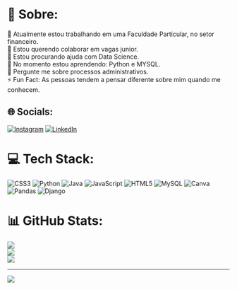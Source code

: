# 💫 Sobre:
🔭 Atualmente estou trabalhando em uma Faculdade Particular, no setor financeiro.<br>👯 Estou querendo colaborar em vagas junior.<br>🤝 Estou procurando ajuda com Data Science.<br>🌱 No momento estou aprendendo: Python e MYSQL.<br>💬 Pergunte me sobre processos administrativos.<br>⚡ Fun Fact: As pessoas tendem a pensar diferente sobre mim quando me conhecem.


## 🌐 Socials:
[![Instagram](https://img.shields.io/badge/Instagram-%23E4405F.svg?logo=Instagram&logoColor=white)](https://instagram.com/Jamilrr) [![LinkedIn](https://img.shields.io/badge/LinkedIn-%230077B5.svg?logo=linkedin&logoColor=white)](https://www.linkedin.com/in/jamil-ricarte-rolim-210134232/) 

# 💻 Tech Stack:
![CSS3](https://img.shields.io/badge/css3-%231572B6.svg?style=for-the-badge&logo=css3&logoColor=white) ![Python](https://img.shields.io/badge/python-3670A0?style=for-the-badge&logo=python&logoColor=ffdd54) ![Java](https://img.shields.io/badge/java-%23ED8B00.svg?style=for-the-badge&logo=java&logoColor=white) ![JavaScript](https://img.shields.io/badge/javascript-%23323330.svg?style=for-the-badge&logo=javascript&logoColor=%23F7DF1E) ![HTML5](https://img.shields.io/badge/html5-%23E34F26.svg?style=for-the-badge&logo=html5&logoColor=white) ![MySQL](https://img.shields.io/badge/mysql-%2300f.svg?style=for-the-badge&logo=mysql&logoColor=white) ![Canva](https://img.shields.io/badge/Canva-%2300C4CC.svg?style=for-the-badge&logo=Canva&logoColor=white) ![Pandas](https://img.shields.io/badge/pandas-%23150458.svg?style=for-the-badge&logo=pandas&logoColor=white) ![Django](https://img.shields.io/badge/django-%23092E20.svg?style=for-the-badge&logo=django&logoColor=white)
# 📊 GitHub Stats:
![](https://github-readme-stats.vercel.app/api?username=Jamilrr&theme=dark&hide_border=false&include_all_commits=false&count_private=false)<br/>
![](https://github-readme-streak-stats.herokuapp.com/?user=Jamilrr&theme=dark&hide_border=false)<br/>
![](https://github-readme-stats.vercel.app/api/top-langs/?username=Jamilrr&theme=dark&hide_border=false&include_all_commits=false&count_private=false&layout=compact)




---
[![](https://visitcount.itsvg.in/api?id=Jamilrr&icon=0&color=0)](https://visitcount.itsvg.in)

<!-- Proudly created with GPRM ( https://gprm.itsvg.in ) -->
